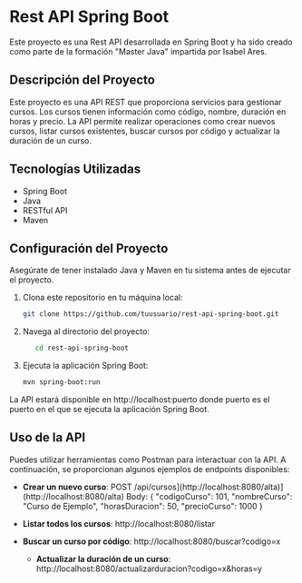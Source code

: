 # Rest API Spring Boot

Este proyecto es una Rest API desarrollada en Spring Boot y ha sido creado como parte de la formación "Master Java" impartida por Isabel Ares.

## Descripción del Proyecto

Este proyecto es una API REST que proporciona servicios para gestionar cursos. Los cursos tienen información como código, nombre, duración en horas y precio. La API permite realizar operaciones como crear nuevos cursos, listar cursos existentes, buscar cursos por código y actualizar la duración de un curso.

## Tecnologías Utilizadas

- Spring Boot
- Java
- RESTful API
- Maven

## Configuración del Proyecto

Asegúrate de tener instalado Java y Maven en tu sistema antes de ejecutar el proyecto.

1. Clona este repositorio en tu máquina local:

   ```bash
   git clone https://github.com/tuusuario/rest-api-spring-boot.git


2. Navega al directorio del proyecto:
   ```bash
      cd rest-api-spring-boot

3.  Ejecuta la aplicación Spring Boot:
     ```bash
     mvn spring-boot:run

 La API estará disponible en http://localhost:puerto donde puerto es el puerto en el que se ejecuta la aplicación Spring Boot.

 ## Uso de la API

Puedes utilizar herramientas como Postman para interactuar con la API. A continuación, se proporcionan algunos ejemplos de endpoints disponibles:

- **Crear un nuevo curso**:
POST /api/cursos](http://localhost:8080/alta)](http://localhost:8080/alta)
Body:
{
"codigoCurso": 101,
"nombreCurso": "Curso de Ejemplo",
"horasDuracion": 50,
"precioCurso": 1000
}

- **Listar todos los cursos**:
 http://localhost:8080/listar

- **Buscar un curso por código**:
  http://localhost:8080/buscar?codigo=x

  - **Actualizar la duración de un curso**:
    http://localhost:8080/actualizarduracion?codigo=x&horas=y

     


   
